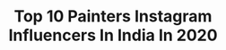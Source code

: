 ---
title: Top 10 Painters Instagram Influencers In India In 2020
description: >-
  Find top painters Instagram influencers in India in 2020. Most popular hashtags: #love #fashion #quarantine #india.
platform: Instagram
profiles:
  - username: "riddhikumar_"
    fullname: >-
      Riddhi Kumar
    location: "India"
    followers: 71825
    engagement: 1098
    commentsToLikes: 0.011416
    avatar: "https://scontent-lhr8-1.cdninstagram.com/v/t51.2885-19/s320x320/74911526_955860158131697_6229672246906978304_n.jpg?_nc_ht=scontent-lhr8-1.cdninstagram.com&_nc_ohc=MT_gIhEdIuQAX-0S9C2&oh=a3e68af8e872694135fe3972cc2662ab&oe=5EB976A3"
    verified: false
    hashtags: "#tollywood, #nomakeup, #tigerbaby, #agakhanpalace"
  - username: "yash__shrivastava"
    fullname: >-
      YASH SHRIVASTAVA © | India 🇮🇳
    location: "India"
    followers: 48480
    engagement: 140
    commentsToLikes: 0.084814
    avatar: "https://scontent-hkg3-2.cdninstagram.com/v/t51.2885-19/s320x320/90348846_205449270869300_7499083787251220480_n.jpg?_nc_ht=scontent-hkg3-2.cdninstagram.com&_nc_ohc=ZB_BoLf4dDkAX8mukbm&oh=5d57088ddf7265ddb4032646235a8c1b&oe=5EA3285E"
    verified: false
    hashtags: "#ap08quar, #nmine08, #countryside, #commentforcomment"
  - username: "yashsehgal169"
    fullname: >-
      Yash Sehgal
    location: "India"
    followers: 34337
    engagement: 187
    commentsToLikes: 0.049235
    avatar: "https://scontent-ams4-1.cdninstagram.com/v/t51.2885-19/s320x320/89668949_1593112380827505_7175231811339943936_n.jpg?_nc_ht=scontent-ams4-1.cdninstagram.com&_nc_ohc=8FLxx4EshiEAX_ZJPWM&oh=0f54abad54b3751eeb0a997c91387052&oe=5EBC0C53"
    verified: false
    hashtags: "#travel, #l4l, #dankmemes, #funnyvideo"
  - username: "anthonyhopkins"
    fullname: >-
      Anthony Hopkins
    location: "India"
    followers: 1892138
    engagement: 491
    commentsToLikes: 0.024053
    avatar: "https://scontent-lhr8-1.cdninstagram.com/v/t51.2885-19/s320x320/36136443_2110789132522887_5891628934545539072_n.jpg?_nc_ht=scontent-lhr8-1.cdninstagram.com&_nc_ohc=Dx4Mby6K7mYAX-1SCYN&oh=2c21d396ac5cc57191087b561386a630&oe=5EBC1439"
    verified: true
    hashtags: "#thetwopopes, #repost, #talent, #eebaftas"
  - username: "hemangiikavi"
    fullname: >-
      Hemangii Kavi
    location: "India"
    followers: 226208
    engagement: 163
    commentsToLikes: 0.011344
    avatar: "https://scontent-ams4-1.cdninstagram.com/v/t51.2885-19/s320x320/79585418_575596753016989_5093568154899054592_n.jpg?_nc_ht=scontent-ams4-1.cdninstagram.com&_nc_ohc=krfqeT7G-M8AX-zx1tf&oh=1c1942b4904f49f5cb5413abe6e2002e&oe=5EBB5F73"
    verified: true
    hashtags: "#tiphulrani, #primeminister, #tiktok, #virus"
  - username: "jethro_buck"
    fullname: >-
      Jethro Buck
    location: "India"
    followers: 7357
    engagement: 941
    commentsToLikes: 0.043531
    avatar: "https://scontent-lht6-1.cdninstagram.com/v/t51.2885-19/s320x320/54800345_302431633762900_2556216079034613760_n.jpg?_nc_ht=scontent-lht6-1.cdninstagram.com&_nc_ohc=nfq7hEcOAKsAX_f_Rzk&oh=2382e1217abc80b8d3f64b7bf8c94944&oe=5EBACACE"
    verified: false
    hashtags: "#jadavpayeng, #savethewild, #pottery, #artdubai"
  - username: "arka_patra"
    fullname: >-
      Arka Patra
    location: "India"
    followers: 8976
    engagement: 940
    commentsToLikes: 0.019107
    avatar: "https://scontent-ams4-1.cdninstagram.com/v/t51.2885-19/s320x320/12106250_937957352950438_148661255_a.jpg?_nc_ht=scontent-ams4-1.cdninstagram.com&_nc_ohc=v5-B_frwiaMAX9c0gZX&oh=dd8dbd4571d12cba81b386577fcab764&oe=5EB2DA6B"
    verified: false
    hashtags: "#queer, #cotton, #flowers, #clouds"
  - username: "urvashi_chauhann"
    fullname: >-
      Urvashi
    location: "India"
    followers: 5634
    engagement: 566
    commentsToLikes: 0.022574
    avatar: "https://scontent-lhr8-1.cdninstagram.com/v/t51.2885-19/s320x320/82098109_481456512484096_886208686974828544_n.jpg?_nc_ht=scontent-lhr8-1.cdninstagram.com&_nc_ohc=QZ8fuuHKBI4AX9vSSkI&oh=9845f5b027b6ed8231f1eaba7c7be80e&oe=5EAC72A0"
    verified: false
    hashtags: "#bangkokstuff, #traditionalwear, #cute, #rapartist"
  - username: "raqeshbapat"
    fullname: >-
      RaQeshBapat
    location: "India"
    followers: 1020852
    engagement: 45
    commentsToLikes: 0.011904
    avatar: "https://scontent-ams4-1.cdninstagram.com/v/t51.2885-19/s320x320/89816160_227070595016938_210747095957635072_n.jpg?_nc_ht=scontent-ams4-1.cdninstagram.com&_nc_ohc=EZAY-wkJB_YAX_cP31A&oh=67555beff5e4f58fa6fcfa7fcddf9e34&oe=5EB1D6A3"
    verified: true
    hashtags: "#casting, #nolifenowork, #safetyfirst, #actor"
  - username: "signsofpower"
    fullname: >-
      Vanessa Power
    location: "India"
    followers: 25190
    engagement: 186
    commentsToLikes: 0.034008
    avatar: "https://scontent-amt2-1.cdninstagram.com/v/t51.2885-19/s320x320/12725128_818353444956769_1527505345_a.jpg?_nc_ht=scontent-amt2-1.cdninstagram.com&_nc_ohc=n5AMVojJFukAX9O46Ue&oh=d9a36684c70bd03f39f4bed705eb3994&oe=5EB3DA0C"
    verified: false
    hashtags: "#closeupgilding, #typewip, #signage, #gabrielmarques"
---
